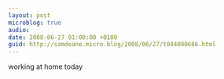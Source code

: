 ```yaml
---
layout: post
microblog: true
audio: 
date: 2008-06-27 01:00:00 +0100
guid: http://samdeane.micro.blog/2008/06/27/t844890686.html
---
```

working at home today

